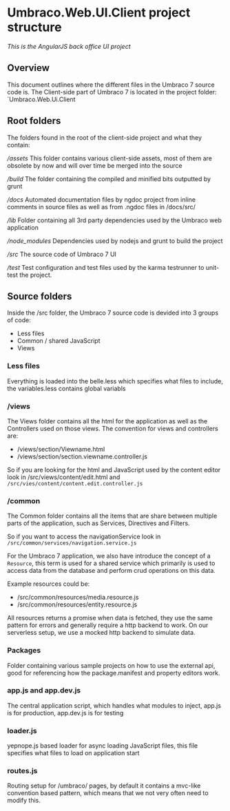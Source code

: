 # Umbraco.Web.UI.Client project structure

_This is the AngularJS back office UI project_

## Overview
This document outlines where the different files in the Umbraco 7 source code is. 
The Client-side part of Umbraco 7 is located in the project folder: `Umbraco.Web.Ui.Client

## Root folders
The folders found in the root of the client-side project and what they contain:

*/assets*
This folder contains various client-side assets, most of them are obsolete by now and will over time be merged into the source

*/build*
The folder containing the compiled and minified bits outputted by grunt

*/docs*
Automated documentation files by ngdoc project from inline comments in source files as well as from .ngdoc files in /docs/src/

*/lib*
Folder containing all 3rd party dependencies used by the Umbraco web application

*/node_modules*
Dependencies used by nodejs and grunt to build the project

*/src*
The source code of Umbraco 7 UI

*/test*
Test configuration and test files used by the karma testrunner to unit-test the project.

## Source folders
Inside the /src folder, the Umbraco 7 source code is devided into 3 groups of code: 

- Less files
- Common / shared JavaScript 
- Views 

### Less files
Everything is loaded into the belle.less which specifies what files to include, the variables.less contains global variabls

### /views
The Views folder contains all the html for the application as well as the Controllers used on those views. The convention for views and controllers are:

- /views/section/Viewname.html
- /views/section/section.viewname.controller.js

So if you are looking for the html and JavaScript used by the content editor look in /src/views/content/edit.html and `/src/vies/content/content.edit.controller.js`

### /common
The Common folder contains all the items that are share between multiple parts of the application, such as Services, Directives and Filters.

So if you want to access the navigationService look in `/src/common/services/navigation.service.js`

For the Umbraco 7 application, we also have introduce the concept of a `Resource`, this term is used for a shared service which primarily is used to access data from the database and perform crud operations on this data. 

Example resources could be:

- /src/common/resources/media.resource.js
- /src/common/resources/entity.resource.js

All resources returns a promise when data is fetched, they use the same pattern for errors and generally require a http backend to work.
On our serverless setup, we use a mocked http backend to simulate data.

### Packages
Folder containing various sample projects on how to use the external api, good for referencing how the package.manifest and property editors work. 

### app.js and app.dev.js
The central application script, which handles what modules to inject, app.js is for production, app.dev.js is for testing

### loader.js
yepnope.js based loader for async loading JavaScript files, this file specifies what files to load on application start

### routes.js
Routing setup for /umbraco/ pages, by default it contains a mvc-like convention based pattern, which means that we not very often need to modify this.